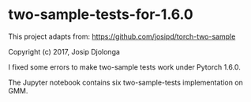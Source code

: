 # two-sample-tests-for-1.6.0
This project adapts from: https://github.com/josipd/torch-two-sample

Copyright (c) 2017, Josip Djolonga

I fixed some errors to make two-sample tests work under Pytorch 1.6.0. 

The Jupyter notebook contains six two-sample-tests implementation on GMM.


